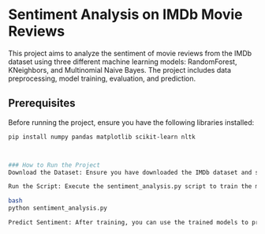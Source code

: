 # Sentiment Analysis on IMDb Movie Reviews

This project aims to analyze the sentiment of movie reviews from the IMDb dataset using three different machine learning models: RandomForest, KNeighbors, and Multinomial Naive Bayes. The project includes data preprocessing, model training, evaluation, and prediction.

## Prerequisites

Before running the project, ensure you have the following libraries installed:

```bash
pip install numpy pandas matplotlib scikit-learn nltk



### How to Run the Project
Download the Dataset: Ensure you have downloaded the IMDb dataset and saved it to your desired directory. Update the path to the dataset in the script accordingly.

Run the Script: Execute the sentiment_analysis.py script to train the models and evaluate their performance.

bash
python sentiment_analysis.py

Predict Sentiment: After training, you can use the trained models to predict the sentiment of user-provided movie reviews.
